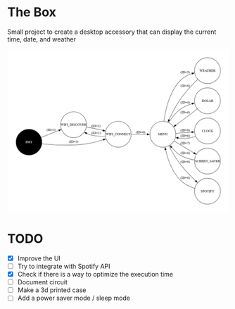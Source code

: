 # The Box

Small project to create a desktop accessory that can display the current time, date, and weather

![StateMachineGraph](./fsm.png)

# TODO

- [x] Improve the UI
- [ ] Try to integrate with Spotify API
- [x] Check if there is a way to optimize the execution time
- [ ] Document circuit
- [ ] Make a 3d printed case
- [ ] Add a power saver mode / sleep mode

